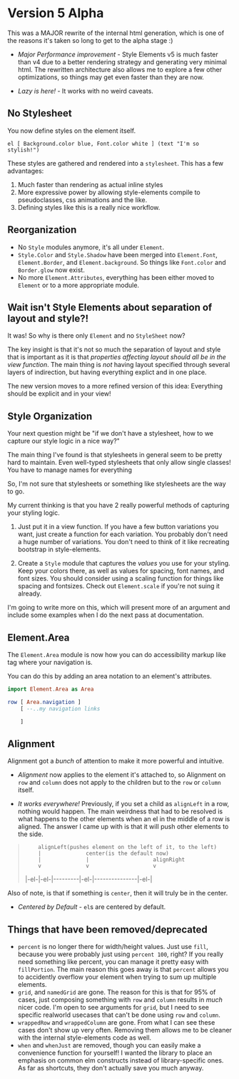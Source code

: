 # Version 5 Alpha

This was a MAJOR rewrite of the internal html generation, which is one of the reasons it's taken so long to get to the alpha stage :)

* _Major Performance improvement_ - Style Elements v5 is much faster than v4 due to a better rendering strategy and generating very minimal html. The rewritten architecture also allows me to explore a few other optimizations, so things may get even faster than they are now.

* _Lazy is here!_ - It works with no weird caveats.

## No Stylesheet

You now define styles on the element itself.

```
el [ Background.color blue, Font.color white ] (text "I'm so stylish!")
```

These styles are gathered and rendered into a `stylesheet`.  This has a few advantages:

1. Much faster than rendering as actual inline styles
2. More expressive power by allowing style-elements compile to pseudoclasses, css animations and the like.
3. Defining styles like this is a really nice workflow.

## Reorganization

* No `Style` modules anymore, it's all under `Element`.
* `Style.Color` and `Style.Shadow` have been merged into `Element.Font`, `Element.Border`, and `Element.background`.  So things like `Font.color` and `Border.glow` now exist.
* No more `Element.Attributes`, everything has been either moved to `Element` or to a more appropriate module.


## Wait isn't Style Elements about separation of layout and style?!

It was!  So why is there only `Element` and no `StyleSheet` now?

The key insight is that it's not so much the separation of layout and style that is important as it is that _properties affecting layout should all be in the view function_.  The main thing is _not_ having layout specified through several layers of indirection, but having everything explict and in one place.

The new version moves to a more refined version of this idea: Everything should be explicit and in your view!


## Style Organization

Your next question might be "if we don't have a stylesheet, how to we capture our style logic in a nice way?"

The main thing I've found is that stylesheets in general seem to be pretty hard to maintain.  Even well-typed stylesheets that only allow single classes!  You have to manage names for everything

So, I'm not sure that stylesheets or something like stylesheets are the way to go.

My current thinking is that you have 2 really powerful methods of capturing your styling logic.

1. Just put it in a view function. If you have a few button variations you want, just create a function for each variation.  You probably don't need a huge number of variations.  You don't need to think of it like recreating bootstrap in style-elements.

2. Create a `Style` module that captures the _values_ you use for your styling. Keep your colors there, as well as values for spacing, font names, and font sizes.  You should consider using a scaling function for things like spacing and fontsizes.  Check out `Element.scale` if you're not suing it already.

I'm going to write more on this, which will present more of an argument and include some examples when I do the next pass at documentation.



## Element.Area

The `Element.Area` module is now how you can do accessibility markup like tag where your navigation is.

You can do this by adding an area notation to an element's attributes.

```elm
import Element.Area as Area

row [ Area.navigation ] 
    [ --..my navigation links

    ]

```


## Alignment

Alignment got a _bunch_ of attention to make it more powerful and intuitive.

* _Alignment_ now applies to the element it's attached to, so Alignment on `row` and `column` does not apply to the children but to the `row` or `column` itself. 

* _It works everywhere!_  Previously, if you set a child as `alignLeft` in a row, nothing would happen.  The main weirdness that had to be resolved is what happens to the other elements when an el in the middle of a row is aligned.  The answer I came up with is that it will push other elements to the side.

>         alignLeft(pushes element on the left of it, to the left)
>         |              center(is the default now)
>         |              |                    alignRight
>         v              v                    v
>  |-el-|-el-|---------|-el-|---------------|-el-|
>

Also of note, is that if something is `center`, then it will truly be in the center.

* _Centered by Default_ - `el`s are centered by default.


## Things that have been removed/deprecated


* `percent` is no longer there for width/height values. Just use `fill`, because you were probably just using `percent 100`, right?  If you really need something like percent, you can manage it pretty easy with `fillPortion`. The main reason this goes away is that `percent` allows you to accidently overflow your element when trying to sum up multiple elements.
* `grid`, and `namedGrid` are gone.  The reason for this is that for 95% of cases, just composing something with `row` and `column` results in _much_ nicer code.  I'm open to see arguments for `grid`, but I need to see specific realworld usecases that can't be done using `row` and `column`.
* `wrappedRow` and `wrappedColumn` are gone.  From what I can see these cases don't show up very often.  Removing them allows me to be cleaner with the internal style-elements code as well.
* `when` and `whenJust` are removed, though you can easily make a convenience function for yourself!  I wanted the library to place an emphasis on common elm constructs instead of library-specific ones.  As far as shortcuts, they don't actually save you much anyway.

